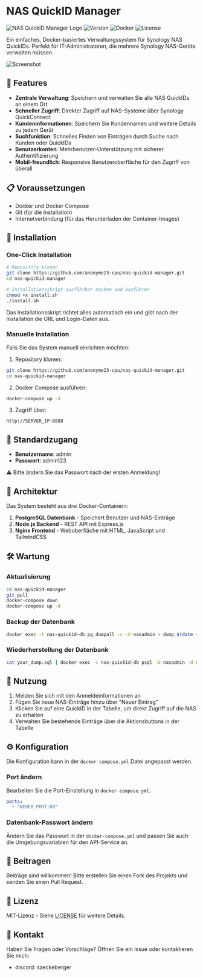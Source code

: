 # NAS QuickID Manager

![NAS QuickID Manager Logo](https://img.shields.io/badge/NAS-QuickID%20Manager-blue)
![Version](https://img.shields.io/badge/version-1.0.0-green)
![Docker](https://img.shields.io/badge/docker-required-blue)
![License](https://img.shields.io/badge/license-MIT-yellow)

Ein einfaches, Docker-basiertes Verwaltungssystem für Synology NAS QuickIDs. Perfekt für IT-Administratoren, die mehrere Synology NAS-Geräte verwalten müssen.

![Screenshot](https://img.shields.io/badge/Screenshot-Demo-lightgrey)

## 🚀 Features

- **Zentrale Verwaltung**: Speichern und verwalten Sie alle NAS QuickIDs an einem Ort
- **Schneller Zugriff**: Direkter Zugriff auf NAS-Systeme über Synology QuickConnect
- **Kundeninformationen**: Speichern Sie Kundennamen und weitere Details zu jedem Gerät
- **Suchfunktion**: Schnelles Finden von Einträgen durch Suche nach Kunden oder QuickIDs
- **Benutzerkonten**: Mehrbenutzer-Unterstützung mit sicherer Authentifizierung
- **Mobil-freundlich**: Responsive Benutzeroberfläche für den Zugriff von überall

## 📋 Voraussetzungen

- Docker und Docker Compose
- Git (für die Installation)
- Internetverbindung (für das Herunterladen der Container-Images)

## 🔧 Installation

### One-Click Installation

```bash
# Repository klonen
git clone https://github.com/anonyme23-cpu/nas-quickid-manager.git
cd nas-quickid-manager

# Installationsskript ausführbar machen und ausführen
chmod +x install.sh
./install.sh
```

Das Installationsskript richtet alles automatisch ein und gibt nach der Installation die URL und Login-Daten aus.

### Manuelle Installation

Falls Sie das System manuell einrichten möchten:

1. Repository klonen:
```bash
git clone https://github.com/anonyme23-cpu/nas-quickid-manager.git
cd nas-quickid-manager
```

2. Docker Compose ausführen:
```bash
docker-compose up -d
```

3. Zugriff über:
```
http://SERVER_IP:8888
```

## 🔐 Standardzugang

- **Benutzername**: admin
- **Passwort**: admin123

⚠️ Bitte ändern Sie das Passwort nach der ersten Anmeldung!

## 🧩 Architektur

Das System besteht aus drei Docker-Containern:

1. **PostgreSQL Datenbank** - Speichert Benutzer und NAS-Einträge
2. **Node.js Backend** - REST API mit Express.js
3. **Nginx Frontend** - Weboberfläche mit HTML, JavaScript und TailwindCSS

## 🛠️ Wartung

### Aktualisierung

```bash
cd nas-quickid-manager
git pull
docker-compose down
docker-compose up -d
```

### Backup der Datenbank

```bash
docker exec -t nas-quickid-db pg_dumpall -c -U nasadmin > dump_$(date +%Y-%m-%d_%H_%M_%S).sql
```

### Wiederherstellung der Datenbank

```bash
cat your_dump.sql | docker exec -i nas-quickid-db psql -U nasadmin -d nasquickid
```

## 📝 Nutzung

1. Melden Sie sich mit den Anmeldeinformationen an
2. Fügen Sie neue NAS-Einträge hinzu über "Neuer Eintrag"
3. Klicken Sie auf eine QuickID in der Tabelle, um direkt Zugriff auf die NAS zu erhalten
4. Verwalten Sie bestehende Einträge über die Aktionsbuttons in der Tabelle

## ⚙️ Konfiguration

Die Konfiguration kann in der `docker-compose.yml` Datei angepasst werden.

### Port ändern

Bearbeiten Sie die Port-Einstellung in `docker-compose.yml`:
```yaml
ports:
  - "NEUER_PORT:80"
```

### Datenbank-Passwort ändern

Ändern Sie das Passwort in der `docker-compose.yml` und passen Sie auch die Umgebungsvariablen für den API-Service an.

## 🤝 Beitragen

Beiträge sind willkommen! Bitte erstellen Sie einen Fork des Projekts und senden Sie einen Pull Request.

## 📜 Lizenz

MIT-Lizenz - Siehe [LICENSE](LICENSE) für weitere Details.

## 📧 Kontakt

Haben Sie Fragen oder Vorschläge? Öffnen Sie ein Issue oder kontaktieren Sie mich:

- discord:  saeckeberger
